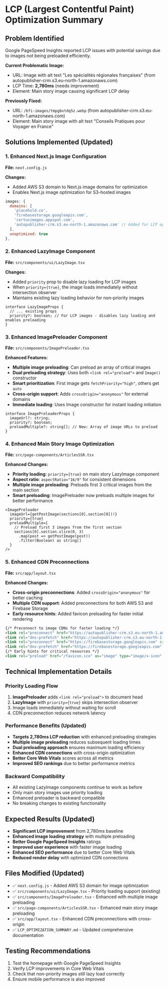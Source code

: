 # LCP (Largest Contentful Paint) Optimization Summary

## Problem Identified
Google PageSpeed Insights reported LCP issues with potential savings due to images not being preloaded efficiently.

**Current Problematic Image:**
- URL: Image with alt text "Les spécialités régionales françaises" (from autopublisher-crm.s3.eu-north-1.amazonaws.com)
- LCP Time: **2,780ms** (needs improvement)
- Element: Main story image causing significant LCP delay

**Previously Fixed:**
- URL: `/bfi-images/tmpgbxtdq5z.webp` (from autopublisher-crm.s3.eu-north-1.amazonaws.com)
- Element: Main story image with alt text "Conseils Pratiques pour Voyager en France"

## Solutions Implemented (Updated)

### 1. Enhanced Next.js Image Configuration
**File:** `next.config.js`

**Changes:**
- Added AWS S3 domain to Next.js image domains for optimization
- Enables Next.js image optimization for S3-hosted images

```javascript
images: {
  domains: [
    'placehold.co',
    'firebasestorage.googleapis.com',
    'certusimages.appspot.com',
    'autopublisher-crm.s3.eu-north-1.amazonaws.com' // Added for LCP optimization
  ],
  unoptimized: true
},
```

### 2. Enhanced LazyImage Component
**File:** `src/components/ui/LazyImage.tsx`

**Changes:**
- Added `priority` prop to disable lazy loading for LCP images
- When `priority={true}`, the image loads immediately without intersection observer
- Maintains existing lazy loading behavior for non-priority images

```tsx
interface LazyImageProps {
  // ... existing props
  priority?: boolean; // For LCP images - disables lazy loading and enables preloading
}
```

### 3. Enhanced ImagePreloader Component
**File:** `src/components/ImagePreloader.tsx`

**Enhanced Features:**
- **Multiple image preloading**: Can preload an array of critical images
- **Dual preloading strategy**: Uses both `<link rel="preload">` and `Image()` constructor
- **Smart prioritization**: First image gets `fetchPriority="high"`, others get `auto`
- **Cross-origin support**: Adds `crossOrigin="anonymous"` for external domains
- **Immediate loading**: Uses Image constructor for instant loading initiation

```tsx
interface ImagePreloaderProps {
  imageUrl?: string;
  priority?: boolean;
  preloadMultiple?: string[]; // New: Array of image URLs to preload
}
```

### 4. Enhanced Main Story Image Optimization
**File:** `src/page-components/ArticlesSSR.tsx`

**Enhanced Changes:**
- **Priority loading**: `priority={true}` on main story LazyImage component
- **Aspect ratio**: `aspectRatio="16/9"` for consistent dimensions
- **Multiple image preloading**: Preloads first 3 critical images from the main section
- **Smart preloading**: ImagePreloader now preloads multiple images for better performance

```tsx
<ImagePreloader 
  imageUrl={getPostImage(sections[0].section[0])!} 
  priority={true}
  preloadMultiple={
    // Preload first 3 images from the first section
    sections[0].section.slice(0, 3)
      .map(post => getPostImage(post))
      .filter(Boolean) as string[]
  }
/>
```

### 5. Enhanced CDN Preconnections
**File:** `src/app/layout.tsx`

**Enhanced Changes:**
- **Cross-origin preconnections**: Added `crossOrigin="anonymous"` for better caching
- **Multiple CDN support**: Added preconnections for both AWS S3 and Firebase Storage
- **Early resource hints**: Added favicon preloading for faster initial rendering

```html
{/* Preconnect to image CDNs for faster loading */}
<link rel="preconnect" href="https://autopublisher-crm.s3.eu-north-1.amazonaws.com" crossOrigin="anonymous" />
<link rel="dns-prefetch" href="https://autopublisher-crm.s3.eu-north-1.amazonaws.com" />
<link rel="preconnect" href="https://firebasestorage.googleapis.com" crossOrigin="anonymous" />
<link rel="dns-prefetch" href="https://firebasestorage.googleapis.com" />
{/* Early hints for critical resources */}
<link rel="preload" href="/favicon.ico" as="image" type="image/x-icon" />
```

## Technical Implementation Details

### Priority Loading Flow
1. **ImagePreloader** adds `<link rel="preload">` to document head
2. **LazyImage** with `priority={true}` skips intersection observer
3. Image loads immediately without waiting for scroll
4. CDN preconnection reduces network latency

### Performance Benefits (Updated)
- **Targets 2,780ms LCP reduction** with enhanced preloading strategies
- **Multiple image preloading** reduces subsequent loading times
- **Dual preloading approach** ensures maximum loading efficiency
- **Enhanced CDN connections** with cross-origin optimization
- **Better Core Web Vitals** scores across all metrics
- **Improved SEO rankings** due to better performance metrics

### Backward Compatibility
- All existing LazyImage components continue to work as before
- Only main story images use priority loading
- Enhanced preloader is backward compatible
- No breaking changes to existing functionality

## Expected Results (Updated)
- **Significant LCP improvement** from 2,780ms baseline
- **Enhanced image loading strategy** with multiple preloading
- **Better Google PageSpeed Insights** ratings
- **Improved user experience** with faster image loading
- **Enhanced SEO performance** due to better Core Web Vitals
- **Reduced render delay** with optimized CDN connections

## Files Modified (Updated)
- ✅ `next.config.js` - Added AWS S3 domain for image optimization
- ✅ `src/components/ui/LazyImage.tsx` - Priority loading support (existing)
- ✅ `src/components/ImagePreloader.tsx` - Enhanced with multiple image preloading
- ✅ `src/page-components/ArticlesSSR.tsx` - Enhanced main story image preloading
- ✅ `src/app/layout.tsx` - Enhanced CDN preconnections with cross-origin
- ✅ `LCP_OPTIMIZATION_SUMMARY.md` - Updated comprehensive documentation

## Testing Recommendations
1. Test the homepage with Google PageSpeed Insights
2. Verify LCP improvements in Core Web Vitals
3. Check that non-priority images still lazy load correctly
4. Ensure mobile performance is also improved 